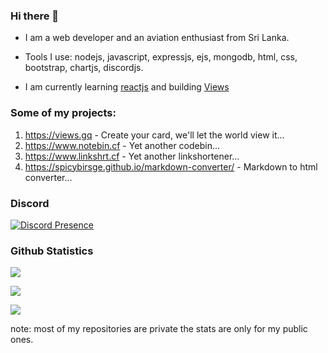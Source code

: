 ### Hi there 👋


- I am a web developer and an aviation enthusiast from Sri Lanka.

- Tools I use: nodejs, javascript, expressjs, ejs, mongodb, html, css, bootstrap, chartjs, discordjs.

- I am currently learning [reactjs](https://reactjs.org/) and building [Views](https://views.gq) 


### Some of my projects:

1. https://views.gq - Create your card, we'll let the world view it...
2. https://www.notebin.cf - Yet another codebin...
3. https://www.linkshrt.cf - Yet another linkshortener...
4. https://spicybirsge.github.io/markdown-converter/ - Markdown to html converter...


### Discord

[![Discord Presence](https://lanyard.cnrad.dev/api/818903544723406858)](https://discord.com/users/818903544723406858)


### Github Statistics

![](https://github-readme-stats.vercel.app/api?username=spicybirsge&show_icons=true&theme=dracula&hide=[%22issues%22])

![](https://github-profile-trophy.vercel.app/?username=spicybirsge&theme=dracula)

![](https://github-readme-stats.vercel.app/api/top-langs?username=spicybirsge&show_icons=true&theme=dracula&layout=compact)

note: most of my repositories are private the stats are only for my public ones.
